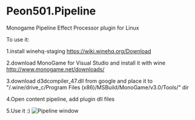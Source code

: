 # Peon501.Pipeline
Monogame Pipeline Effect Processor plugin for Linux

To use it:

1.install winehq-staging 
https://wiki.winehq.org/Download

2.download MonoGame for Visual Studio and install it with wine
http://www.monogame.net/downloads/

3.download d3dcompiler_47.dll from google and place it to  
"/.wine/drive_c/Program Files (x86)/MSBuild/MonoGame/v3.0/Tools/" dir

4.Open content pipeline, add plugin dll files

5.Use it :)
![Pipeline window](https://camo.githubusercontent.com/e39388099101fd86f003b9eb8b87f6528e000b79/68747470733a2f2f692e6962622e636f2f4b6a5331726a732f53637265656e73686f742d66726f6d2d323031392d30312d30332d32312d30342d35392e706e67)
